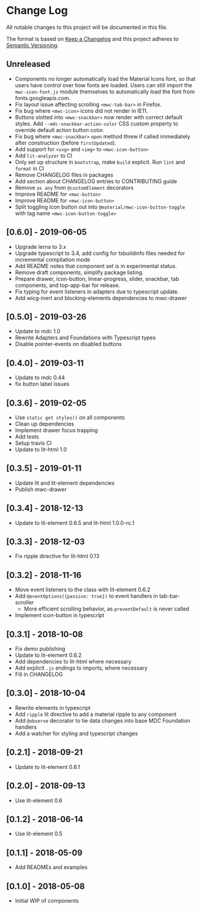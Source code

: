 # Change Log
All notable changes to this project will be documented in this file.

The format is based on [Keep a Changelog](http://keepachangelog.com/)
and this project adheres to [Semantic Versioning](http://semver.org/).

## Unreleased
- Components no longer automatically load the Material Icons font, so that
  users have control over how fonts are loaded. Users can still import the
  `mwc-icon-font.js` module themselves to automatically load the font from
  fonts.googleapis.com.
- Fix layout issue affecting scrolling `<mwc-tab-bar>` in Firefox.
- Fix bug where `<mwc-icon>` icons did not render in IE11.
- Buttons slotted into `<mwc-snackbar>` now render with correct default styles.
  Add `--mdc-snackbar-action-color` CSS custom property to override default
  action button color.
- Fix bug where `<mwc-snackbar>` `open` method threw if called immediately
  after construction (before `firstUpdated`).
- Add support for `<svg>` and `<img>` to `<mwc-icon-button>`
- Add `lit-analyzer` to CI
- Only set up structure in `bootstrap`, make `build` explicit.
  Run `lint` and `format` in CI
- Remove CHANGELOG files in packages
- Add section about CHANGELOG entries to CONTRIBUTING guide
- Remove `as any` from `@customElement` decorators
- Improve README for `<mwc-button>`
- Improve README for `<mwc-icon-button>`
- Split toggling icon button out into `@material/mwc-icon-button-toggle` with tag name `<mwc-icon-button-toggle>`

## [0.6.0] - 2019-06-05
- Upgrade lerna to 3.x
- Upgrade typescript to 3.4, add config for tsbuildinfo files needed for incremental compilation mode
- Add README notes that component set is in experimental status.
- Remove draft components, simplify package listing.
- Prepare drawer, icon-button, linear-progress, slider, snackbar, tab components, and top-app-bar for release.
- Fix typing for event listeners in adapters due to typescript update.
- Add wicg-inert and blocking-elements dependencies to mwc-drawer

## [0.5.0] - 2019-03-26
- Update to mdc 1.0
- Rewrite Adapters and Foundations with Typescript types
- Disable pointer-events on disabled buttons

## [0.4.0] - 2019-03-11
- Update to mdc 0.44
- fix button label issues

## [0.3.6] - 2019-02-05
- Use `static get styles()` on all components
- Clean up dependencies
- Implement drawer focus trapping
- Add tests
- Setup travis CI
- Update to lit-html 1.0

## [0.3.5] - 2019-01-11
- Update lit and lit-element dependencies
- Publish mwc-drawer

## [0.3.4] - 2018-12-13
- Update to lit-element 0.6.5 and lit-html 1.0.0-rc.1

## [0.3.3] - 2018-12-03
- Fix ripple directive for lit-html 0.13

## [0.3.2] - 2018-11-16
- Move event listeners to the class with lit-element 0.6.2
- Add `@eventOptions({passive: true})` to event handlers in tab-bar-scroller
  - More efficient scrolling behavior, as `preventDefault` is never called
- Implement icon-button in typescript

## [0.3.1] - 2018-10-08
- Fix demo publishing
- Update to lit-element 0.6.2
- Add dependencies to lit-html where necessary
- Add explicit `.js` endings to imports, where necessary
- Fill in CHANGELOG

## [0.3.0] - 2018-10-04
- Rewrite elements in typescript
- Add `ripple` lit directive to add a material ripple to any component
- Add `@observe` decorator to tie data changes into base MDC Foundation handlers
- Add a watcher for styling and typescript changes

## [0.2.1] - 2018-09-21
- Update to lit-element 0.6.1

## [0.2.0] - 2018-09-13
- Use lit-element 0.6

## [0.1.2] - 2018-06-14
- Use lit-element 0.5

## [0.1.1] - 2018-05-09
- Add READMEs and examples

## [0.1.0] - 2018-05-08
- Initial WIP of components
